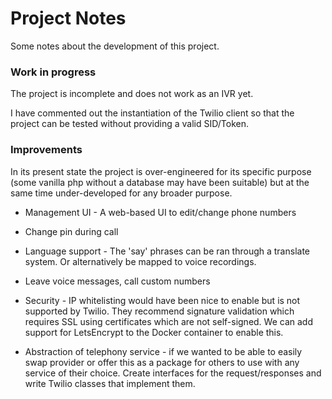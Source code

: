 # Project Notes

Some notes about the development of this project.

### Work in progress

The project is incomplete and does not work as an IVR yet.

I have commented out the instantiation of the Twilio client so that the project can be tested without providing a valid SID/Token.

### Improvements

In its present state the project is over-engineered for its specific purpose (some vanilla php without a database may have been suitable) but at the same time under-developed for any broader purpose.

- Management UI - A web-based UI to edit/change phone numbers

- Change pin during call

- Language support - The 'say' phrases can be ran through a translate system. Or alternatively be mapped to voice recordings.

- Leave voice messages, call custom numbers

- Security - IP whitelisting would have been nice to enable but is not supported by Twilio. They recommend signature validation which requires SSL using certificates which are not self-signed. We can add support for LetsEncrypt to the Docker container to enable this.

- Abstraction of telephony service - if we wanted to be able to easily swap provider or offer this as a package for others to use with any service of their choice. Create interfaces for the request/responses and write Twilio classes that implement them.




